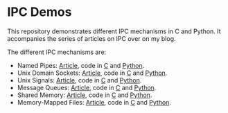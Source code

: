 # IPC Demos
This repository demonstrates different IPC mechanisms in C and Python. It accompanies the series of articles on IPC over on my blog. 

The different IPC mechanisms are:
* Named Pipes: [Article](https://goodyduru.github.io/os/2023/09/26/ipc-named-pipes.html), code in [C](https://github.com/goodyduru/ipc-demos/tree/main/c/named-pipes) and [Python](https://github.com/goodyduru/ipc-demos/tree/main/python/named-pipes).
* Unix Domain Sockets: [Article](https://goodyduru.github.io/os/2023/10/03/ipc-unix-domain-sockets.html), code in [C](https://github.com/goodyduru/ipc-demos/tree/main/c/domain-sockets) and [Python](https://github.com/goodyduru/ipc-demos/tree/main/python/domain-sockets).
* Unix Signals: [Article](https://goodyduru.github.io/os/2023/10/05/ipc-unix-signals.html), code in [C](https://github.com/goodyduru/ipc-demos/tree/main/c/signals) and [Python](https://github.com/goodyduru/ipc-demos/tree/main/python/signals).
* Message Queues: [Article](https://goodyduru.github.io/os/2023/11/13/ipc-message-queues.html), code in [C](https://github.com/goodyduru/ipc-demos/tree/main/c/message-queue) and [Python](https://github.com/goodyduru/ipc-demos/tree/main/python/message-queue).
* Shared Memory: [Article](https://goodyduru.github.io/os/2024/01/31/ipc-shared-memory.html), code in [C](https://github.com/goodyduru/ipc-demos/tree/main/c/shared-memory) and [Python](https://github.com/goodyduru/ipc-demos/tree/main/python/shared-memory).
* Memory-Mapped Files: [Article](https://goodyduru.github.io/os/2024/03/18/ipc-mmap.html), code in [C](https://github.com/goodyduru/ipc-demos/tree/main/c/mmap) and [Python](https://github.com/goodyduru/ipc-demos/tree/main/python/mmap).
